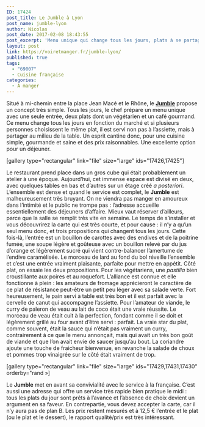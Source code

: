 ```yaml
---
ID: 17424
post_title: Le Jumble à Lyon
post_name: jumble-lyon
author: Nicolas
post_date: 2017-02-08 18:43:55
post_excerpt: 'Menu unique qui change tous les jours, plats à se partager au milieu de la table : le Jumble revendique son statut de cantine conviviale et c’est une excellente idée. Les prix sont très raisonnables et la cuisine est bonne : parfait pour un déjeuner !'
layout: post
link: https://voiretmanger.fr/jumble-lyon/
published: true
tags:
  - "69007"
  - Cuisine française
categories:
  - À manger
---
```

Situé à mi-chemin entre la place Jean Macé et le Rhône, le [**Jumble**](https://www.facebook.com/JumbleLyon/) propose un concept très simple. Tous les jours, le chef prépare un menu unique avec une seule entrée, deux plats dont un végétarien et un café gourmand. Ce menu change tous les jours en fonction du marché et si plusieurs personnes choisissent le même plat, il est servi non pas à l’assiette, mais à partager au milieu de la table. Un esprit cantine donc, pour une cuisine simple, gourmande et saine et des prix raisonnables. Une excellente option pour un déjeuner.

[gallery type="rectangular" link="file" size="large" ids="17426,17425"]

Le restaurant prend place dans un gros cube qui était probablement un atelier à une époque. Aujourd’hui, cet immense espace est divisé en deux, avec quelques tables en bas et d’autres sur un étage créé *a posteriori*. L’ensemble est dense et quand le service est complet, le **Jumble** est malheureusement très bruyant. On ne viendra pas manger en amoureux dans l’intimité et le public ne trompe pas : l’adresse accueille essentiellement des déjeuners d’affaire. Mieux vaut réserver d’ailleurs, parce que la salle se remplit très vite en semaine. Le temps de s’installer et vous découvrirez la carte qui est très courte, et pour cause : il n’y a qu’un seul menu donc, et trois propositions qui changent tous les jours. Cette fois-là, l’entrée est un bouillon de carottes avec des endives et de la poitrine fumée, une soupe légère et goûteuse avec un bouillon relevé par du jus d’orange et légèrement sucré qui vient contre-balancer l’amertume de l’endive caramélisée. Le morceau de lard au fond du bol réveille l’ensemble et c’est une entrée vraiment plaisante, parfaite pour mettre en appétit. Côté plat, on essaie les deux propositions. Pour les végétariens, une *pastilla* bien croustillante aux poires et au roquefort. L’alliance est connue et elle fonctionne à plein : les amateurs de fromage apprécieront le caractère de ce plat de résistance peut-être un petit peu léger avec sa salade verte. Fort heureusement, le pain servi à table est très bon et il est parfait avec la cervelle de canut qui accompagne l’assiette. Pour l’amateur de viande, le curry de paleron de veau au lait de coco était une vraie réussite. Le morceau de veau était cuit à la perfection, fondant comme il se doit et légèrement grillé au four avant d’être servi : parfait. La vraie star du plat, comme souvent, était la sauce qui n’était pas vraiment un curry, contrairement à ce que le menu annonçait, mais qui avait un très bon goût de viande et que l’on avait envie de saucer jusqu’au bout. La coriandre ajoute une touche de fraicheur bienvenue, en revanche la salade de choux et pommes trop vinaigrée sur le côté était vraiment de trop. 

[gallery type="rectangular" link="file" size="large" ids="17429,17431,17430" orderby="rand »]

Le **Jumble** met en avant sa convivialité avec le service à la française. C’est aussi une adresse qui offre un service très rapide bien pratique le midi : tous les plats du jour sont prêts à l’avance et l’absence de choix devient un argument en sa faveur. En contrepartie, vous devez accepter la carte, car il n’y aura pas de plan B. Les prix restent mesurés et à 12,5 € l’entrée et le plat (ou le plat et le dessert), le rapport qualité/prix est très intéressant. 